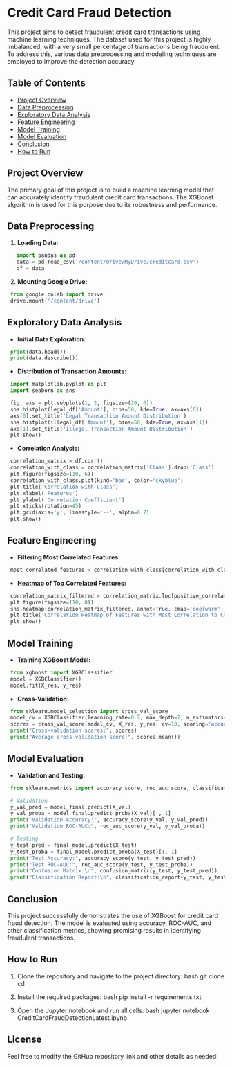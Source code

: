 # Credit Card Fraud Detection

This project aims to detect fraudulent credit card transactions using machine learning techniques. The dataset used for this project is highly imbalanced, with a very small percentage of transactions being fraudulent. To address this, various data preprocessing and modeling techniques are employed to improve the detection accuracy.

## Table of Contents
- [Project Overview](#project-overview)
- [Data Preprocessing](#data-preprocessing)
- [Exploratory Data Analysis](#exploratory-data-analysis)
- [Feature Engineering](#feature-engineering)
- [Model Training](#model-training)
- [Model Evaluation](#model-evaluation)
- [Conclusion](#conclusion)
- [How to Run](#how-to-run)

## Project Overview

The primary goal of this project is to build a machine learning model that can accurately identify fraudulent credit card transactions. The XGBoost algorithm is used for this purpose due to its robustness and performance.

## Data Preprocessing

1. **Loading Data:**
```python
   import pandas as pd
   data = pd.read_csv('/content/drive/MyDrive/creditcard.csv')
   df = data
  ```

2. **Mounting Google Drive:**
  ```python
   from google.colab import drive
   drive.mount('/content/drive')
  ```

## Exploratory Data Analysis

- **Initial Data Exploration:**
 ```python
  print(data.head())
  print(data.describe())
 ```

- **Distribution of Transaction Amounts:**
 ```python
  import matplotlib.pyplot as plt
  import seaborn as sns

  fig, axs = plt.subplots(1, 2, figsize=(20, 6))
  sns.histplot(legal_df['Amount'], bins=50, kde=True, ax=axs[0])
  axs[0].set_title('Legal Transaction Amount Distribution')
  sns.histplot(illegal_df['Amount'], bins=50, kde=True, ax=axs[1])
  axs[1].set_title('Illegal Transaction Amount Distribution')
  plt.show()
 ```

- **Correlation Analysis:**
 ```python
  correlation_matrix = df.corr()
  correlation_with_class = correlation_matrix['Class'].drop('Class')
  plt.figure(figsize=(10, 6))
  correlation_with_class.plot(kind='bar', color='skyblue')
  plt.title('Correlation with Class')
  plt.xlabel('Features')
  plt.ylabel('Correlation Coefficient')
  plt.xticks(rotation=45)
  plt.grid(axis='y', linestyle='--', alpha=0.7)
  plt.show()
```
 

## Feature Engineering

- **Filtering Most Correlated Features:**
 ```python
  most_correlated_features = correlation_with_class[correlation_with_class > 0].index.tolist()
 ```

- **Heatmap of Top Correlated Features:**
 ```python
  correlation_matrix_filtered = correlation_matrix.loc[positive_correlation_features, positive_correlation_features]
  plt.figure(figsize=(10, 8))
  sns.heatmap(correlation_matrix_filtered, annot=True, cmap='coolwarm', fmt=".2f")
  plt.title('Correlation Heatmap of Features with Most Correlation to Class')
  plt.show()
``` 

## Model Training

- **Training XGBoost Model:**
 ```python
  from xgboost import XGBClassifier
  model = XGBClassifier()
  model.fit(X_res, y_res)
 ```

- **Cross-Validation:**
 ```python
  from sklearn.model_selection import cross_val_score
  model_cv = XGBClassifier(learning_rate=0.2, max_depth=7, n_estimators=300, use_label_encoder=False, eval_metric='logloss')
  scores = cross_val_score(model_cv, X_res, y_res, cv=10, scoring='accuracy')
  print("Cross-validation scores:", scores)
  print("Average cross-validation score:", scores.mean())
 ```

## Model Evaluation

- **Validation and Testing:**
 ```python
  from sklearn.metrics import accuracy_score, roc_auc_score, classification_report, confusion_matrix

  # Validation
  y_val_pred = model_final.predict(X_val)
  y_val_proba = model_final.predict_proba(X_val)[:, 1]
  print("Validation Accuracy:", accuracy_score(y_val, y_val_pred))
  print("Validation ROC-AUC:", roc_auc_score(y_val, y_val_proba))

  # Testing
  y_test_pred = final_model.predict(X_test)
  y_test_proba = final_model.predict_proba(X_test)[:, 1]
  print("Test Accuracy:", accuracy_score(y_test, y_test_pred))
  print("Test ROC-AUC:", roc_auc_score(y_test, y_test_proba))
  print("Confusion Matrix:\n", confusion_matrix(y_test, y_test_pred))
  print("Classification Report:\n", classification_report(y_test, y_test_pred))
 ```

## Conclusion

This project successfully demonstrates the use of XGBoost for credit card fraud detection. The model is evaluated using accuracy, ROC-AUC, and other classification metrics, showing promising results in identifying fraudulent transactions.

## How to Run

1. Clone the repository and navigate to the project directory:
   bash
   git clone <repository-url>
   cd <project-directory>
   

2. Install the required packages:
   bash
   pip install -r requirements.txt
   

3. Open the Jupyter notebook and run all cells:
   bash
   jupyter notebook CreditCardFraudDetectionLatest.ipynb
   

## License

Feel free to modify the GitHub repository link and other details as needed!
